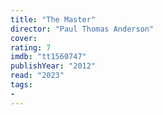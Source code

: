 ```yaml
---
title: "The Master"
director: "Paul Thomas Anderson"
cover: 
rating: 7
imdb: "tt1560747"
publishYear: "2012"
read: "2023"
tags:
- 
---
```

